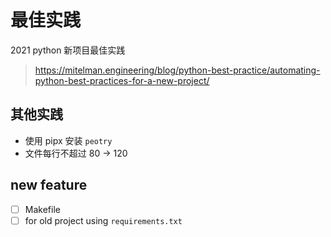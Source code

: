 # 最佳实践

2021 python 新项目最佳实践
> <https://mitelman.engineering/blog/python-best-practice/automating-python-best-practices-for-a-new-project/>


## 其他实践

- 使用 pipx 安装 `peotry`
- 文件每行不超过 80 -> 120
## new feature

- [ ] Makefile
- [ ] for old project using `requirements.txt`
